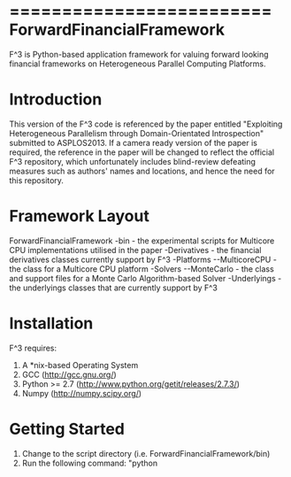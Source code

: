 =========================
ForwardFinancialFramework
=========================

F^3 is Python-based application framework for valuing forward looking financial frameworks on Heterogeneous Parallel Computing Platforms.

Introduction
============

This version of the F^3 code is referenced by the paper entitled "Exploiting Heterogeneous Parallelism through Domain-Orientated Introspection" submitted to ASPLOS2013.
If a camera ready version of the paper is required, the reference in the paper will be changed to reflect the official F^3 repository, which unfortunately includes blind-review
defeating measures such as authors' names and locations, and hence the need for this repository.

Framework Layout
================

ForwardFinancialFramework
-bin - the experimental scripts for Multicore CPU implementations utilised in the paper
-Derivatives - the financial derivatives classes currently support by F^3
-Platforms 
--MulticoreCPU - the class for a Multicore CPU platform
-Solvers
--MonteCarlo - the class and support files for a Monte Carlo Algorithm-based Solver
-Underlyings - the underlyings classes that are currently support by F^3

Installation
============

F^3 requires:
1) A *nix-based Operating System
2) GCC (http://gcc.gnu.org/)
3) Python >= 2.7 (http://www.python.org/getit/releases/2.7.3/)
4) Numpy (http://numpy.scipy.org/)

Getting Started
===============

1) Change to the script directory (i.e. ForwardFinancialFramework/bin)
2) Run the following command: "python <script file name>" i.e. "python mc_solver_fully_connected_portfolio.py" would run the fully connected portfolio experiment script.
3) 


